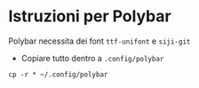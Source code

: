# Istruzioni per Polybar

Polybar necessita dei font `ttf-unifont` e `siji-git`

* Copiare tutto dentro a `.config/polybar`

```
cp -r * ~/.config/polybar
```
